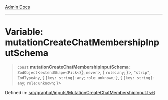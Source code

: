[Admin Docs](/)

***

# Variable: mutationCreateChatMembershipInputSchema

> `const` **mutationCreateChatMembershipInputSchema**: `ZodObject`\<`extendShape`\<`Pick`\<\{\}, `never`\>, \{ `role`: `any`; \}\>, `"strip"`, `ZodTypeAny`, \{ `[key: string]`: `any`;  `role`: `unknown`; \}, \{ `[key: string]`: `any`;  `role`: `unknown`; \}\>

Defined in: [src/graphql/inputs/MutationCreateChatMembershipInput.ts:6](https://github.com/NishantSinghhhhh/talawa-api/blob/097322c0353ac6926bd36bdd4ea38c52c0dfde5d/src/graphql/inputs/MutationCreateChatMembershipInput.ts#L6)
